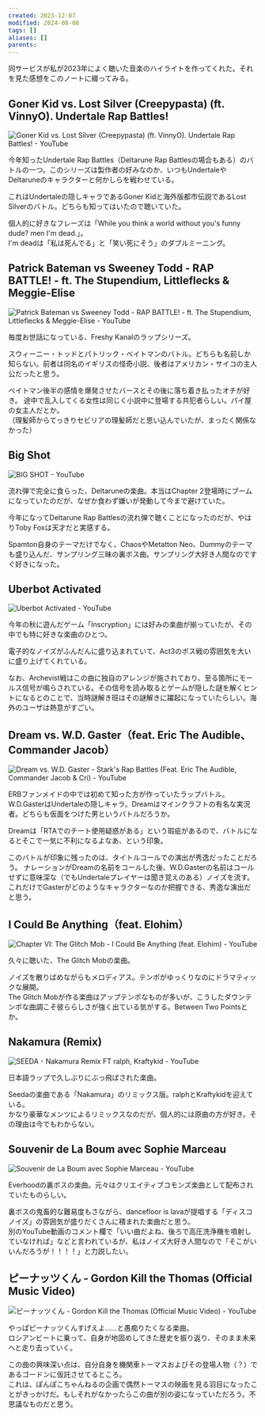 ```yaml
---
created: 2023-12-07
modified: 2024-08-08
tags: []
aliases: []
parents: 
---
```

同サービスが私が2023年によく聴いた音楽のハイライトを作ってくれた。それを見た感想をこのノートに綴ってみる。

## Goner Kid vs. Lost Silver (Creepypasta) (ft. VinnyO). Undertale Rap Battles!
![Goner Kid vs. Lost Silver (Creepypasta) (ft. VinnyO). Undertale Rap Battles! - YouTube](https://www.youtube.com/watch?v=m4awEfwUzSc)

今年知ったUndertale Rap Battles（Deltarune Rap Battlesの場合もある）のバトルの一つ。このシリーズは製作者の好みなのか、いつもUndertaleやDeltaruneのキャラクターと何かしらを戦わせている。  

これはUndertaleの隠しキャラであるGoner Kidと海外版都市伝説であるLost Silverのバトル。どちらも知ってはいたので聴いていた。

個人的に好きなフレーズは「While you think a world without you's funny dude? men I'm dead.」。  
I'm deadは「私は死んでる」と「笑い死にそう」のダブルミーニング。

## Patrick Bateman vs Sweeney Todd - RAP BATTLE! - ft. The Stupendium, Littleflecks & Meggie-Elise
![Patrick Bateman vs Sweeney Todd - RAP BATTLE! - ft. The Stupendium, Littleflecks & Meggie-Elise - YouTube](https://www.youtube.com/watch?v=EBsCMZgknmQ)

毎度お世話になっている、Freshy Kanalのラップシリーズ。

スウィーニー・トッドとパトリック・ベイトマンのバトル。どちらも名前しか知らない。前者は同名のイギリスの怪奇小説、後者はアメリカン・サイコの主人公だったと思う。

ベイトマン後半の感情を爆発させたバースとその後に落ち着き払ったオチが好き。
途中で乱入してくる女性は同じく小説中に登場する共犯者らしい。パイ屋の女主人だとか。  
（理髪師からてっきりセビリアの理髪師だと思い込んでいたが、まったく関係なかった）

## Big Shot
![BIG SHOT - YouTube](https://www.youtube.com/watch?v=uivFFnCI8tM)

流れ弾で完全に食らった、Deltaruneの楽曲。本当はChapter 2登場時にブームになっていたのだが、なぜか食わず嫌いが発動して今まで避けていた。

今年になってDeltarune Rap Battlesの流れ弾で聴くことになったのだが、やはりToby Foxは天才だと実感する。

Spamton自身のテーマだけでなく、ChaosやMetatton Neo、Dummyのテーマも盛り込んだ、サンプリング三昧の裏ボス曲。サンプリング大好き人間なのですぐ好きになった。

## Uberbot Activated
![Uberbot Activated - YouTube](https://www.youtube.com/watch?v=cf-x971z2TU)

今年の秋に遊んだゲーム「Inscryption」には好みの楽曲が揃っていたが、その中でも特に好きな楽曲のひとつ。

電子的なノイズがふんだんに盛り込まれていて、Act3のボス戦の雰囲気を大いに盛り上げてくれている。

なお、Archevist戦はこの曲に独自のアレンジが施されており、至る箇所にモールス信号が鳴らされている。その信号を読み取るとゲームが隠した謎を解くヒントになるとのことで、当時謎解き班はその謎解きに躍起になっていたらしい。海外のユーザは熱意がすごい。

## Dream vs. W.D. Gaster（feat. Eric The Audible、Commander Jacob）
![Dream vs. W.D. Gaster - Stark's Rap Battles (Feat. Eric The Audible, Commander Jacob & Cri) - YouTube](https://www.youtube.com/watch?v=ap68EFFKhmA)

ERBファンメイドの中では初めて知った方が作っていたラップバトル。  
W.D.GasterはUndertaleの隠しキャラ。Dreamはマインクラフトの有名な実況者。どちらも仮面をつけた男というバトルだろうか。

Dreamは「RTAでのチート使用疑惑がある」という瑕疵があるので、バトルになるとそこで一気に不利になるよなあ、という印象。

このバトルが印象に残ったのは、タイトルコールでの演出が秀逸だったことだろう。
ナレーションがDreamの名前をコールした後、W.D.Gasterの名前はコールせずに意味深な（でもUndertaleプレイヤーは聞き覚えのある）ノイズを流す。  
これだけでGasterがどのようなキャラクターなのか把握できる、秀逸な演出だと思う。

## I Could Be Anything（feat. Elohim）
![Chapter VI: The Glitch Mob - I Could Be Anything (feat. Elohim) - YouTube](https://www.youtube.com/watch?v=ehqmIQHSHfw)

久々に聴いた、The Glitch Mobの楽曲。

ノイズを散りばめながらもメロディアス。テンポがゆっくりなのにドラマティックな展開。  
The Glitch Mobが作る楽曲はアップテンポなものが多いが、こうしたダウンテンポな曲調こそ彼ららしさが強く出ている気がする。Between Two Pointsとか。

## Nakamura (Remix)
![SEEDA - Nakamura Remix FT ralph, Kraftykid - YouTube](https://www.youtube.com/watch?v=02qfHppm3Ls)

日本語ラップで久しぶりにぶっ飛ばされた楽曲。

Seedaの楽曲である「Nakamura」のリミックス版。ralphとKraftykidを迎えている。  
かなり豪華なメンツによるリミックスなのだが、個人的には原曲の方が好き。その理由は今でもわからない。

## Souvenir de La Boum avec Sophie Marceau
![Souvenir de La Boum avec Sophie Marceau - YouTube](https://www.youtube.com/watch?v=THaOBQT00eE)

Everhoodの裏ボスの楽曲。元々はクリエイティブコモンズ楽曲として配布されていたものらしい。

裏ボスの鬼畜的な難易度もさながら、dancefloor is lavaが提唱する「ディスコノイズ」の雰囲気が盛りだくさんに積まれた楽曲だと思う。  
別のYouTube動画のコメント欄で「いい曲だよね、後ろで高圧洗浄機を噴射していなければ」などと言われているが、私はノイズ大好き人間なので「そこがいいんだろうが！！！！」と力説したい。

## ピーナッツくん - Gordon Kill the Thomas (Official Music Video)
![ピーナッツくん - Gordon Kill the Thomas (Official Music Video) - YouTube](https://www.youtube.com/watch?v=Se2gk5gG9yo)

やっぱピーナッツくんすげえよ……と愚痴りたくなる楽曲。  
ロシアンビートに乗って、自身が地固めしてきた歴史を振り返り、そのまま未来へと走り去っていく。

この曲の興味深い点は、自分自身を機関車トーマスおよびその登場人物（？）であるゴードンに仮託させてるところ。  
これは、ぽんぽこちゃんねるの企画で偶然トーマスの映画を見る羽目になったことがきっかけだ。もしそれがなかったらこの曲が別の姿になっていただろう。不思議なものだと思う。